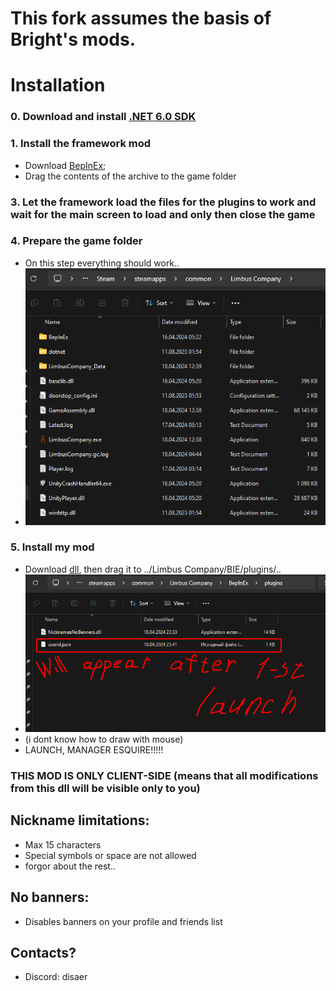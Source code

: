 # This fork assumes the basis of Bright's mods.

# Installation
### 0. Download and install [.NET 6.0 SDK](https://dotnet.microsoft.com/en-us/download/dotnet/thank-you/sdk-6.0.413-windows-x64-installer)
### 1. Install the framework mod
   - Download [BepInEx](https://github.com/LocalizeLimbusCompany/BepInEx_For_LLC/releases/tag/v6.0.1-LLC);
   - Drag the contents of the archive to the game folder
### 3. Let the framework load the files for the plugins to work and wait for the main screen to load and only then close the game
### 4. Prepare the game folder
   - On this step everything should work..
   - ![This is how should look your game folder](/src/firstscreen.png?raw=true)
### 5. Install my mod
   - Download [dll](../../releases), then drag it to ../Limbus Company/BIE/plugins/..
   - ![This is how should look your plugin folder with installed dll](/src/secondscreen.png?raw=true)
   - (i dont know how to draw with mouse)
   - LAUNCH, MANAGER ESQUIRE!!!!!

### THIS MOD IS ONLY CLIENT-SIDE (means that all modifications from this dll will be visible only to you)
## Nickname limitations:
- Max 15 characters
- Special symbols or space are not allowed
- forgor about the rest..

## No banners:
- Disables banners on your profile and friends list

## Contacts?
- Discord: disaer

